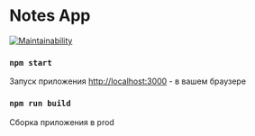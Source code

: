 # Notes App

[![Maintainability](https://api.codeclimate.com/v1/badges/61fac487bc2606820b24/maintainability)](https://codeclimate.com/github/Difuster/notes-app/maintainability)

### `npm start`

Запуск приложения
[http://localhost:3000](http://localhost:3000) - в вашем браузере

### `npm run build`

Сборка приложения в prod

